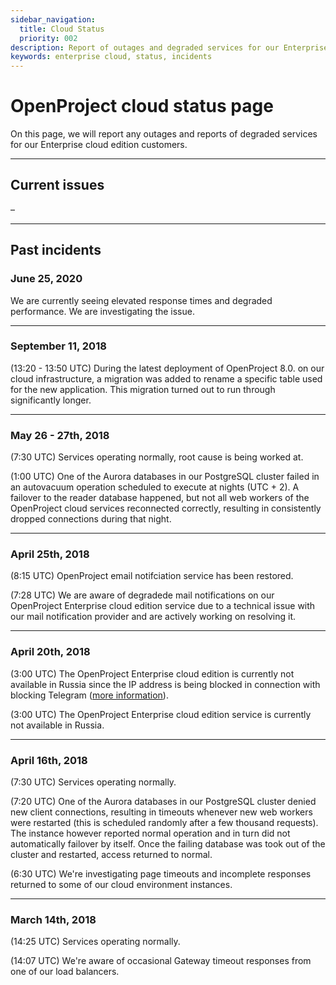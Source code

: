 ```yaml
---
sidebar_navigation:
  title: Cloud Status 
  priority: 002
description: Report of outages and degraded services for our Enterprise cloud customers
keywords: enterprise cloud, status, incidents
---
```


# OpenProject cloud status page

On this page, we will report any outages and reports of degraded services for our Enterprise cloud edition customers.

* * *

## Current issues

–

* * *

## Past incidents

### June 25, 2020

We are currently seeing elevated response times and degraded performance. We are investigating the issue.

* * *

### September 11, 2018

(13:20 - 13:50 UTC) During the latest deployment of OpenProject 8.0. on our cloud infrastructure, a migration was added to rename a specific table used for the new application. This migration turned out to run through significantly longer.

* * *

### May 26 - 27th, 2018

(7:30 UTC) Services operating normally, root cause is being worked at.

(1:00 UTC) One of the Aurora databases in our PostgreSQL cluster failed in an autovacuum operation scheduled to execute at nights (UTC + 2). A failover to the reader database happened, but not all web workers of the OpenProject cloud services reconnected correctly, resulting in consistently dropped connections during that night.

* * *

### April 25th, 2018

(8:15 UTC) OpenProject email notifciation service has been restored.

(7:28 UTC) We are aware of degradede mail notifications on our OpenProject Enterprise cloud edition service due to a technical issue with our mail notification provider and are actively working on resolving it.

* * *

### April 20th, 2018

(3:00 UTC) The OpenProject Enterprise cloud edition is currently not available in Russia since the IP address is being blocked in connection with blocking Telegram ([more information](https://www.bbc.com/news/technology-43797176)).

(3:00 UTC) The OpenProject Enterprise cloud edition service is currently not available in Russia.

* * *

### April 16th, 2018

(7:30 UTC) Services operating normally.

(7:20 UTC) One of the Aurora databases in our PostgreSQL cluster denied new client connections, resulting in timeouts whenever new web workers were restarted (this is scheduled randomly after a few thousand requests). The instance however reported normal operation and in turn did not automatically failover by itself. Once the failing database was took out of the cluster and restarted, access returned to normal.

(6:30 UTC) We're investigating page timeouts and incomplete responses returned to some of our cloud environment instances.

* * *

### March 14th, 2018

(14:25 UTC) Services operating normally.

(14:07 UTC) We're aware of occasional Gateway timeout responses from one of our load balancers.
